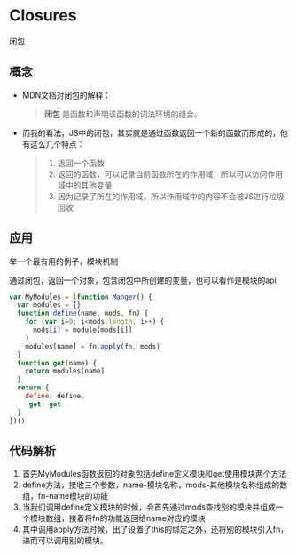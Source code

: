 # Closures
闭包
## 概念
* MDN文档对闭包的解释：
  > **闭包** 是函数和声明该函数的词法环境的组合。
* 而我的看法，JS中的闭包，其实就是通过函数返回一个新的函数而形成的，他有这么几个特点：
  > 1. 返回一个函数
  > 2. 返回的函数，可以记录当前函数所在的作用域，所以可以访问作用域中的其他变量
  > 3. 因为记录了所在的作用域，所以作用域中的内容不会被JS进行垃圾回收
## 应用
举一个最有用的例子，模块机制

  通过闭包，返回一个对象，包含闭包中所创建的变量，也可以看作是模块的api

``` javascript
var MyModules = (function Manger() {
  var modules = {}
  function define(name, mods, fn) {
    for (var i=0; i<mods.length, i++) {
      mods[i] = module[mods[i]]
    }
    modules[name] = fn.apply(fn, mods)
  }
  function get(name) {
    return modules[name]
  }
  return {
    define: define,
     get: get
  }
})() 
```
## 代码解析

  1. 首先MyModules函数返回的对象包括define定义模块和get使用模块两个方法
  2. define方法，接收三个参数，name-模块名称，mods-其他模块名称组成的数组，fn-name模块的功能
  3. 当我们调用define定义模块的时候，会首先通过mods查找别的模块并组成一个模块数组，接着将fn的功能返回给name对应的模块
  4. 其中调用apply方法时候，出了设置了this的绑定之外，还将别的模块引入fn，进而可以调用别的模块。
